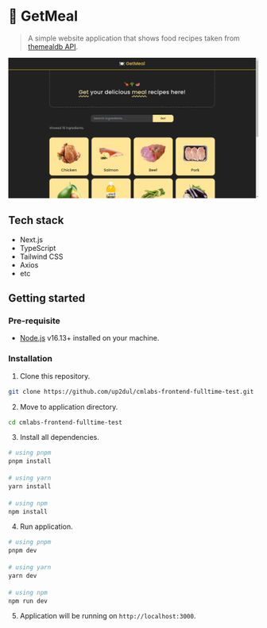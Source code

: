 # 🍔 GetMeal

> A simple website application that shows food recipes taken from [themealdb API](https://themealdb.com).

![Screenshot](public/screenshot.png)

## Tech stack

- Next.js
- TypeScript
- Tailwind CSS
- Axios
- etc

## Getting started

### Pre-requisite

- [Node.js](https://nodejs.org) v16.13+ installed on your machine.

### Installation

1. Clone this repository.

```bash
git clone https://github.com/up2dul/cmlabs-frontend-fulltime-test.git
```

2. Move to application directory.

```bash
cd cmlabs-frontend-fulltime-test
```

3. Install all dependencies.

```bash
# using pnpm
pnpm install

# using yarn
yarn install

# using npm
npm install
```

4. Run application.

```bash
# using pnpm
pnpm dev

# using yarn
yarn dev

# using npm
npm run dev
```

5. Application will be running on `http://localhost:3000`.
